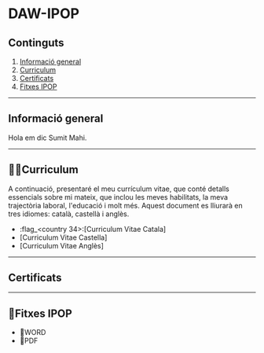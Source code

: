 # DAW-IPOP
## Continguts
  1. [Informació general](#informació-general)
  2. [Curriculum](#curriculum)
  3. [Certificats](#certificats)
  4. [Fitxes IPOP](#fitxes-IPOP)
     

***
## Informació general
Hola em dic Sumit Mahi.

***

## 👨‍💻Curriculum
A continuació, presentaré el meu currículum vitae, que conté detalls essencials sobre mi mateix, que inclou les meves habilitats, la meva trajectòria laboral, l'educació i molt més. Aquest document es lliurarà en tres idiomes: català, castellà i anglès.
* :flag_<country 34>:[Curriculum Vitae Catala]
* [Curriculum Vitae Castella]
* [Curriculum Vitae Anglès]


***

## Certificats

***

## 📁Fitxes IPOP
  -  📄WORD
  -  📄PDF


